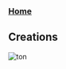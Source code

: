 ### [Home](https://ziyangzhu.github.io/Home/)

## Creations

![ton](https://user-images.githubusercontent.com/63255508/142016545-c2ca2288-9a53-49ad-b0b9-89e57ee4f575.png)
